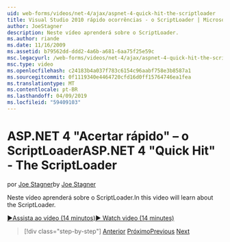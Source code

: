 ```yaml
---
uid: web-forms/videos/net-4/ajax/aspnet-4-quick-hit-the-scriptloader
title: Visual Studio 2010 rápido ocorrências - o ScriptLoader | Microsoft Docs
author: JoeStagner
description: Neste vídeo aprenderá sobre o ScriptLoader.
ms.author: riande
ms.date: 11/16/2009
ms.assetid: b79562dd-ddd2-4a6b-a681-6aa75f25e59c
msc.legacyurl: /web-forms/videos/net-4/ajax/aspnet-4-quick-hit-the-scriptloader
msc.type: video
ms.openlocfilehash: c24183b4a037f783c6154c96aabf758e3b8587a1
ms.sourcegitcommit: 0f1119340e4464720cfd16d0ff15764746ea1fea
ms.translationtype: MT
ms.contentlocale: pt-BR
ms.lasthandoff: 04/09/2019
ms.locfileid: "59409103"
---
```

# <a name="aspnet-4-quick-hit---the-scriptloader"></a><span data-ttu-id="2093a-103">ASP.NET 4 "Acertar rápido" – o ScriptLoader</span><span class="sxs-lookup"><span data-stu-id="2093a-103">ASP.NET 4 "Quick Hit" - The ScriptLoader</span></span>

<span data-ttu-id="2093a-104">por [Joe Stagner](https://github.com/JoeStagner)</span><span class="sxs-lookup"><span data-stu-id="2093a-104">by [Joe Stagner](https://github.com/JoeStagner)</span></span>

<span data-ttu-id="2093a-105">Neste vídeo aprenderá sobre o ScriptLoader.</span><span class="sxs-lookup"><span data-stu-id="2093a-105">In this video will learn about the ScriptLoader.</span></span>

[<span data-ttu-id="2093a-106">&#9654;Assista ao vídeo (14 minutos)</span><span class="sxs-lookup"><span data-stu-id="2093a-106">&#9654; Watch video (14 minutes)</span></span>](https://channel9.msdn.com/Blogs/ASP-NET-Site-Videos/aspnet-4-quick-hit-the-scriptloader)

> [!div class="step-by-step"]
> <span data-ttu-id="2093a-107">[Anterior](aspnet-4-quick-hit-imperative-javascript-syntax-for-microsoft-client-side-controls.md)
> [Próximo](aspnet-4-quick-hit-jquery-syntax-for-microsoft-ajax.md)</span><span class="sxs-lookup"><span data-stu-id="2093a-107">[Previous](aspnet-4-quick-hit-imperative-javascript-syntax-for-microsoft-client-side-controls.md)
[Next](aspnet-4-quick-hit-jquery-syntax-for-microsoft-ajax.md)</span></span>
